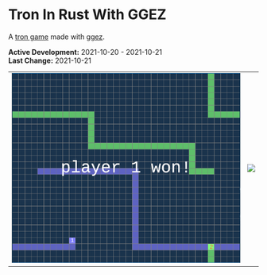 # Tron In Rust With GGEZ
A [tron game](https://tron.fandom.com/wiki/TRON_(arcade_game)) made with [ggez](https://ggez.rs/).

**Active Development:** 2021-10-20 - 2021-10-21<br>
**Last Change:** 2021-10-21<br>

| | |
| :---: | :---: |
| ![](/Screenshots/1-Game.png) | ![](/Screenshots/.png) |
 